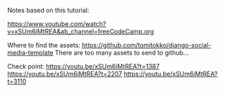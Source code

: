 
Notes based on this tutorial:

https://www.youtube.com/watch?v=xSUm6iMtREA&ab_channel=freeCodeCamp.org

Where to find the assets:
https://github.com/tomitokko/django-social-media-template
There are too many assets to send to github...


Check point:
https://youtu.be/xSUm6iMtREA?t=1387
https://youtu.be/xSUm6iMtREA?t=2207
https://youtu.be/xSUm6iMtREA?t=3110


